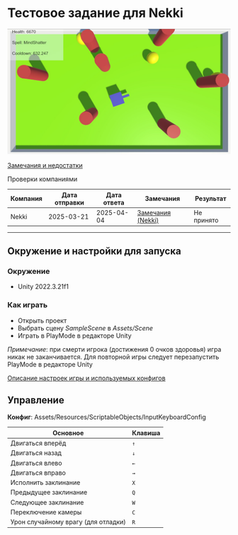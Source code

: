 ﻿# Тестовое задание для Nekki

![image](https://github.com/Remstam/TestAssignment/blob/main/Gamearea.png)

[Замечания и недостатки](Notes.md)

Проверки компаниями

| Компания                            | Дата отправки | Дата ответа | Замечания                           | Результат  |
|-------------------------------------|---------------|-------------|-------------------------------------|------------|
| Nekki                               |  2025-03-21   | 2025-04-04  | [Замечания (Nekki)](Notes_Nekki.md) | Не принято |

---

## Окружение и настройки для запуска
### Окружение

- Unity 2022.3.21f1

### Как играть

- Открыть проект
- Выбрать сцену *SampleScene* в *Assets/Scene*
- Играть в PlayMode в редакторе Unity

*Примечание*: при смерти игрока (достижения 0 очков здоровья) игра никак не заканчивается. Для повторной игры следует перезапустить PlayMode в редакторе Unity

[Описание настроек игры и используемых конфигов](Configs.md) 

## Управление
**Конфиг**: Assets/Resources/ScriptableObjects/InputKeyboardConfig

| Основное                            | Клавиша |
|-------------------------------------|---------|
| Двигаться вперёд                    |   `↑`   |
| Двигаться назад                     |   `↓`   |
| Двигаться влево                     |   `←`   |
| Двигаться вправо                    |   `→`   |
| Исполнить заклинание                |   `X`   |
| Предыдущее заклинание               |   `Q`   |
| Следующее заклинание                |   `W`   |
| Переключение камеры                 |   `C`   |
| Урон случайному врагу (для отладки) |   `R`   | 
